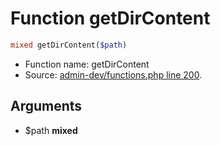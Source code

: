 Function getDirContent
===========================





```php
mixed getDirContent($path)
```

* Function name: getDirContent
* Source: [admin-dev/functions.php line 200](https://github.com/PrestaShop/PrestaShop/blob/1.6.0.4/admin-dev/functions.php#L200).

Arguments
---------

* $path **mixed**

